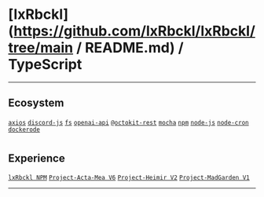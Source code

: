 # [lxRbckl](https://github.com/lxRbckl/lxRbckl/tree/main / README.md) / TypeScript

---
## Ecosystem
[`axios`](https://github.com/lxRbckl/lxRbckl/tree/main/TypeScript/axios/README.md) [`discord-js`](https://github.com/lxRbckl/lxRbckl/tree/main/TypeScript/discord-js/README.md) [`fs`](https://github.com/lxRbckl/lxRbckl/tree/main/TypeScript/fs/README.md) [`openai-api`](https://github.com/lxRbckl/lxRbckl/tree/main/TypeScript/openai-api/README.md) [`@octokit-rest`](https://github.com/lxRbckl/lxRbckl/tree/main/TypeScript/@octokit-rest/README.md) [`mocha`](https://github.com/lxRbckl/lxRbckl/tree/main/TypeScript/mocha/README.md) [`npm`](https://github.com/lxRbckl/lxRbckl/tree/main/TypeScript/npm/README.md) [`node-js`](https://github.com/lxRbckl/lxRbckl/tree/main/TypeScript/node-js/README.md) [`node-cron`](https://github.com/lxRbckl/lxRbckl/tree/main/TypeScript/node-cron/README.md) [`dockerode`](https://github.com/lxRbckl/lxRbckl/tree/main/TypeScript/dockerode/README.md)

# 

## Experience
[`lxRbckl NPM`](https://github.com/lxRbckl/lxRbckl/blob/NPM/README.md) [`Project-Acta-Mea V6`](https://github.com/lxRbckl/Project-Acta-Mea/blob/V6/README.md) [`Project-Heimir V2`](https://github.com/lxRbckl/Project-Heimir/blob/V2/README.md) [`Project-MadGarden V1`](https://github.com/lxRbckl/Project-MadGarden/blob/V1/README.md)

---
